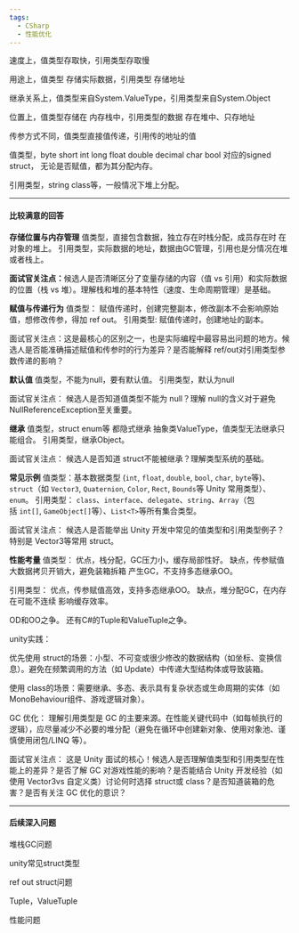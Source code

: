 ```yaml
---
tags:
  - CSharp
  - 性能优化
---
```



速度上，值类型存取快，引用类型存取慢

用途上，值类型 存储实际数据，引用类型 存储地址

继承关系上，值类型来自System.ValueType，引用类型来自System.Object

位置上，值类型存储在 内存栈中，引用类型的数据 存在堆中、只存地址

传参方式不同，值类型直接值传递，引用传的地址的值

值类型，byte short int long float double decimal char bool 对应的signed struct，
无论是否赋值，都为其分配内存。

引用类型，string class等，一般情况下堆上分配。

---

#### 比较满意的回答

**存储位置与内存管理**
值类型，直接包含数据，独立存在时栈分配，成员存在时 在对象的堆上。
引用类型，实际数据的地址，数据由GC管理，引用也是分情况在堆或者栈上。

**面试官关注点：​**​ 候选人是否清晰区分了变量存储的内容（值 vs 引用）和实际数据的位置（栈 vs 堆）。理解栈和堆的基本特性（速度、生命周期管理）是基础。

​​**赋值与传递行为**
值类型：
赋值传递时，创建完整副本，修改副本不会影响原始值，想修改传参，得加 ref out。
引用类型:
赋值传递时，创建地址的副本。

面试官关注点：​​ 这是最核心的区别之一，也是实际编程中最容易出问题的地方。候选人是否能准确描述赋值和传参时的行为差异？是否能解释 ref/out对引用类型参数传递的影响？

**默认值**
值类型，不能为null，要有默认值。
引用类型，默认为null

面试官关注点：​​ 候选人是否知道值类型不能为 null？理解 null的含义对于避免 NullReferenceException至关重要。

**继承**
值类型，struct enum等 都隐式继承 抽象类ValueType，值类型无法继承只能组合。
引用类型，继承Object。

面试官关注点：​​ 候选人是否知道 struct不能被继承？理解类型系统的基础。

**常见示例**
值类型：基本数据类型 (`int`, `float`, `double`, `bool`, `char`, `byte`等)、`struct`（如 `Vector3`, `Quaternion`, `Color`, `Rect`, `Bounds`等 Unity 常用类型）、`enum`。
引用类型：​​ `class`、`interface`、`delegate`、`string`、`Array`（包括 `int[]`, `GameObject[]`等）、`List<T>`等所有集合类型。

面试官关注点：​​ 候选人是否能举出 Unity 开发中常见的值类型和引用类型例子？特别是 Vector3等常用 struct。

**性能考量**
值类型：
优点，栈分配，GC压力小，缓存局部性好。
缺点，传参赋值大数据拷贝开销大，避免装箱拆箱 产生GC，不支持多态继承OO。

引用类型：
优点，传参赋值高效，支持多态继承OO。
缺点，堆分配GC，在内存在可能不连续 影响缓存效率。

OD和OO之争。
还有C#的Tuple和ValueTuple之争。

unity实践：

优先使用 struct的场景：​​ 小型、不可变或很少修改的数据结构（如坐标、变换信息）。避免在频繁调用的方法（如 Update）中传递大型结构体或导致装箱。

使用 class的场景：​​ 需要继承、多态、表示具有复杂状态或生命周期的实体（如 MonoBehaviour组件、游戏逻辑对象）。

GC 优化：​​ 理解引用类型是 GC 的主要来源。在性能关键代码中（如每帧执行的逻辑），应尽量减少不必要的堆分配（避免在循环中创建新对象、使用对象池、谨慎使用闭包/LINQ 等）。

面试官关注点：​​ ​​这是 Unity 面试的核心！​​ 候选人是否理解值类型和引用类型在性能上的差异？是否了解 GC 对游戏性能的影响？是否能结合 Unity 开发经验（如使用 Vector3vs 自定义类）讨论何时选择 struct或 class？是否知道装箱的危害？是否有关注 GC 优化的意识？

---

#### 后续深入问题

堆栈GC问题

unity常见struct类型

ref out struct问题

Tuple，ValueTuple 

性能问题